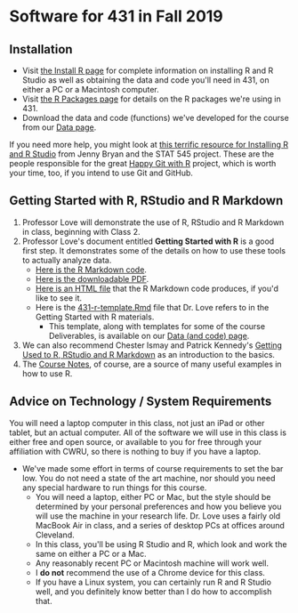 # Software for 431 in Fall 2019

## Installation

- Visit [the Install R page](https://github.com/THOMASELOVE/2019-431/blob/master/SOFTWARE/installR.md) for complete information on installing R and R Studio as well as obtaining the data and code you'll need in 431, on either a PC or a Macintosh computer.
- Visit [the R Packages page](https://github.com/THOMASELOVE/2019-431/blob/master/SOFTWARE/PACKAGES.md) for details on the R packages we're using in 431.
- Download the data and code (functions) we've developed for the course from our [Data page](https://github.com/THOMASELOVE/2019-431-data).

If you need more help, you might look at [this terrific resource for Installing R and R Studio](http://stat545.com/block000_r-rstudio-install.html) from Jenny Bryan and the STAT 545 project. These are the people responsible for the great [Happy Git with R](http://happygitwithr.com/) project, which is worth your time, too, if you intend to use Git and GitHub.

## Getting Started with R, RStudio and R Markdown

1. Professor Love will demonstrate the use of R, RStudio and R Markdown in class, beginning with Class 2.
2. Professor Love's document entitled **Getting Started with R** is a good first step. It demonstrates some of the details on how to use these tools to actually analyze data. 
    - [Here is the R Markdown code](https://github.com/THOMASELOVE/2019-431/blob/master/SOFTWARE/431-getting-started-with-R.Rmd).
    - [Here is the downloadable PDF](https://github.com/THOMASELOVE/2019-431/blob/master/SOFTWARE/431-getting-started-with-R.pdf).
    - [Here is an HTML file](http://rpubs.com/TELOVE/getting-started-2019) that the R Markdown code produces, if you'd like to see it.
    - Here is the [431-r-template.Rmd](https://github.com/THOMASELOVE/2019-431/blob/master/SOFTWARE/431-r-template.Rmd) file that Dr. Love refers to in the Getting Started with R materials. 
        - This template, along with templates for some of the course Deliverables, is available on our [Data (and code) page](https://github.com/THOMASELOVE/2019-431-data).
3. We can also recommend Chester Ismay and Patrick Kennedy's [Getting Used to R, RStudio and R Markdown](https://rbasics.netlify.com/) as an introduction to the basics.
4. The [Course Notes](https://thomaselove.github.io/2019-431-book/), of course, are a source of many useful examples in how to use R.

## Advice on Technology / System Requirements

You will need a laptop computer in this class, not just an iPad or other tablet, but an actual computer. All of the software we will use in this class is either free and open source, or available to you for free through your affiliation with CWRU, so there is nothing to buy if you have a laptop.

- We've made some effort in terms of course requirements to set the bar low. You do not need a state of the art machine, nor should you need any special hardware to run things for this course.
    - You will need a laptop, either PC or Mac, but the style should be determined by your personal preferences and how you believe you will use the machine in your research life. Dr. Love uses a fairly old MacBook Air in class, and a series of desktop PCs at offices around Cleveland.
    - In this class, you'll be using R Studio and R, which look and work the same on either a PC or a Mac. 
    - Any reasonably recent PC or Macintosh machine will work well. 
    - I **do not** recommend the use of a Chrome device for this class.
    - If you have a Linux system, you can certainly run R and R Studio well, and you definitely know better than I do how to accomplish that.

